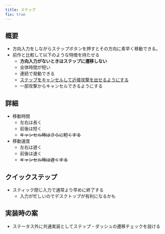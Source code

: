 ```yaml
---
title: ステップ
fix: true
---
```


## 概要
* 方向入力をしながらステップボタンを押すとその方向に素早く移動できる。
* 前作と比較して以下のような特徴を持たせる
    * __方向入力がないときはステップに遷移しない__
    * 全体時間が短い
    * 連続で発動できる
    * [ステップをキャンセルして近接攻撃を出せるようにする](./0410_cancelattack.md)
    * 一部攻撃からキャンセルできるようにする

## 詳細
* 移動時間
    * 左右は長く
    * 前後は短く
    * ~~キャンセル時はさらに短くする~~
* 移動速度
    * 左右は遅く
    * 前後は速く
    * ~~キャンセル時は遅くする~~

## クイックステップ
* スティック閉じ入力で通常より早めに終了する
    * 入力が忙しいのでデスクトップが有利になるかも

## 実装時の案
* ステータス外に共通実装としてステップ・ダッシュの遷移チェックを設ける
